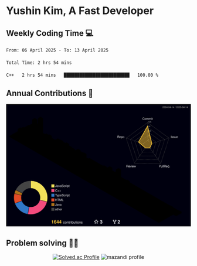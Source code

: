 # Yushin Kim, A Fast Developer

## Weekly Coding Time 💻

<!--START_SECTION:waka-->

```txt
From: 06 April 2025 - To: 13 April 2025

Total Time: 2 hrs 54 mins

C++   2 hrs 54 mins   █████████████████████████   100.00 %
```

<!--END_SECTION:waka-->

## Annual Contributions 🏃

![](./profile-3d-contrib/profile-night-rainbow.svg)

## Problem solving 👨‍💻

<div align="center">

[![Solved.ac Profile](http://mazassumnida.wtf/api/v2/generate_badge?boj=kys010306)](https://solved.ac/kys010306)
![mazandi profile](http://mazandi.herokuapp.com/api?handle=kys010306&theme=dark)

</div>
